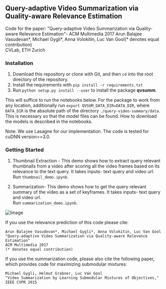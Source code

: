 ## Query-adaptive Video Summarization via Quality-aware Relevance Estimation

Code for the paper:
"Query-adaptive Video Summarization via Quality-aware Relevance Estimation"- ACM Multimedia 2017
Arun Balajee Vasudevan\*, Michael Gygli\*, Anna Volokitin, Luc Van Gool(\* denotes equal contribution)  
CVLab, ETH Zurich

### Installation

1. Download this repository or clone with Git, and then `cd` into the root directory of the repository.
2. Install the requirements with `pip install -r requirements.txt`
3. Run `python setup.py install --user` to install the package __qvsumm__.

This will suffice to run the notebooks below. For the package to work from any 
location, additionally run `export QVSUM_DATA_DIR=DATA_DIR`,
where `DATA_DIR` is the absolute path of the directory `./query-video-summary/data`.
This is necessary so that the model files can be found.
How to download the models is described in the notebooks.

Note: We use Lasagne for our implementation. The code is tested for cuDNN version==3.0.

### Getting Started

1. Thumbnail Extraction - This demo shows how to extract query relevant thumbnails from a video after scoring all the video frames based on its relevance to the text query. It takes inputs- text query and video url.  
Run `thumbnail_demo.ipynb`.

2. Summarization- This demo shows how to get the query relevant summary of the video as a set of keyframes. It takes inputs- text query and video url.  
Run `summarization_demo.ipynb`.

![Image](https://people.ee.ethz.ch/~arunv/images/summarize_results.png)

If you use the relevance prediction of this code please cite:
    
    Arun Balajee Vasudevan*, Michael Gygli*, Anna Volokitin, Luc Van Gool
    "Query-adaptive Video Summarization via Quality-aware Relevance Estimation"
    ACM Multimedia 2017
    (* denotes equal contribution)  

If you use the summarization code, please also cite the following paper, 
which provides code for maximizing submodular mixtures:

    Michael Gygli, Helmut Grabner, Luc Van Gool
    "Video Summarization by Learning Submodular Mixtures of Objectives,"
    IEEE CVPR 2015



